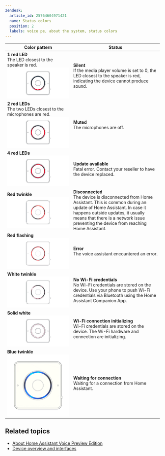 ```yaml
---
zendesk:
  article_id: 25764604971421
  name: Status colors
  position: 2
  labels: voice pe, about the system, status colors
---
```



| Color pattern                                                                                                         | Status                                                                                                                                                                                                                                                        |
| --------------------------------------------------------------------------------------------------------------------- | ------------------------------------------------------------------------------------------------------------------------------------------------------------------------------------------------------------------------------------------------------------- |
| **1 red LED**<br>The LED closest to the speaker is red.<br>![Silent](/static/img/voice-pe/status_silent.png)          | **Silent**<br>If the media player volume is set to 0, the LED closest to the speaker is red, indicating the device cannot produce sound.                                                                                                                      |
| **2 red LEDs**<br>The two LEDs closest to the microphones are red.<br>![Muted](/static/img/voice-pe/status_muted.png) | **Muted**<br>The microphones are off.                                                                                                                                                                                                                         |
| **4 red LEDs**<br>![Update available](/static/img/voice-pe/status-fatal-error.png)                                    | **Update available**<br>Fatal error. Contact your reseller to have the device replaced.                                                                                                                                                                       |
| **Red twinkle**<br>![Disconnected](/static/img/voice-pe/status_red_twinkle.gif)                                       | **Disconnected**<br>The device is disconnected from Home Assistant. This is common during an update of Home Assistant. In case it happens outside updates, it usually means that there is a network issue preventing the device from reaching Home Assistant. |
| **Red flashing**<br>![Error](/static/img/voice-pe/status_red_flashing.png)                                            | **Error**<br>The voice assistant encountered an error.                                                                                                                                                                                                        |
| **White twinkle**<br>![No Wi-Fi credentials](/static/img/voice-pe/status_white_twinkle.gif)                           | **No Wi-Fi credentials**<br>No Wi-Fi credentials are stored on the device. Use your phone to push Wi-Fi credentials via Bluetooth using the Home Assistant Companion App.                                                                                     |
| **Solid white**<br>![Wi-Fi connection initializing](/static/img/voice-pe/status_white.png)                            | **Wi-Fi connection initializing**<br>Wi-Fi credentials are stored on the device. The Wi-Fi hardware and connection are initializing.                                                                                                                          |
| **Blue twinkle**<br>![Waiting for connection](/static/img/voice-pe/status_blue.gif)                                   | **Waiting for connection**<br>Waiting for a connection from Home Assistant.                                                                                                                                                                                   |

## Related topics

- [About Home Assistant Voice Preview Edition](/hc/en-us/articles/25764286546717)
- [Device overview and interfaces](/hc/en-us/articles/25764488568605)